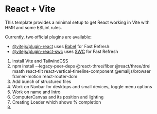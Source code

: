 # React + Vite

This template provides a minimal setup to get React working in Vite with HMR and some ESLint rules.

Currently, two official plugins are available:

- [@vitejs/plugin-react](https://github.com/vitejs/vite-plugin-react/blob/main/packages/plugin-react/README.md) uses [Babel](https://babeljs.io/) for Fast Refresh
- [@vitejs/plugin-react-swc](https://github.com/vitejs/vite-plugin-react-swc) uses [SWC](https://swc.rs/) for Fast Refresh

1. Install Vite and TailwindCSS
2. npm install --legacy-peer-deps @react-three/fiber @react/three/drei maath react-tilt react-vertical-timeline-component @emailjs/browser framer-motion react-router-dom
3. Add bunch of structured files
4. Work on Navbar for desktops and small devices, toggle menu options
5. Work on name and Intro
6. ComputerCanvas and its position and lighting
7. Creating Loader which shows % completion
8.
